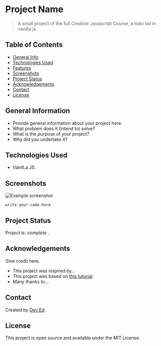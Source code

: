 # Project Name
> A small project of the full Creative Javascript Course, a todo list in vanilla js.


## Table of Contents
* [General Info](#general-information)
* [Technologies Used](#technologies-used)
* [Features](#features)
* [Screenshots](#screenshots)
* [Project Status](#project-status)
* [Acknowledgements](#acknowledgements)
* [Contact](#contact)
* [License](#license) 


## General Information
- Provide general information about your project here.
- What problem does it (intend to) solve?
- What is the purpose of your project?
- Why did you undertake it?
<!-- You don't have to answer all the questions - just the ones relevant to your project. -->


## Technologies Used
- VanilLa JS.


## Screenshots
![Example screenshot](./img/screenshot.png)
<!-- If you have screenshots you'd like to share, include them here. -->


`write-your-code-here`


## Project Status
Project is:  _complete_ .


## Acknowledgements
Give credit here.
- This project was inspired by...
- This project was based on [this tutorial](https://www.youtube.com/watch?v=Ttf3CEsEwMQ).
- Many thanks to...


## Contact
Created by [Dev Ed](https://www.youtube.com/watch?v=Ttf3CEsEwMQ).


## License
This project is open source and available under the MIT License. 

